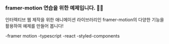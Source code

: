 ### framer-motion 연습을 위한 예제입니다. 👏🏻

인터렉티브 웹 제작을 위한 애니메이션 라이브러리인 framer-motion의 다양한 기능을 활용하여
예제를 만들어 봅니다!

-framer motion
-typescript
-react
-styled-components